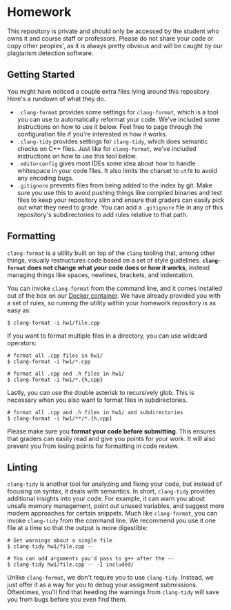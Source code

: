 # Homework

This repository is private and should only be accessed by the student who owns it and course staff or professors.
Please do not share your code or copy other peoples', as it is always pretty obvious and will be caught by our plagiarism detection software.

## Getting Started

You might have noticed a couple extra files lying around this repository.
Here's a rundown of what they do.

- `.clang-format` provides some settings for `clang-format`, which is a tool you can use to automatically reformat your code.
  We've included some instructions on how to use it below.
  Feel free to page through the configuration file if you're interested in how it works.
- `.clang-tidy` provides settings for `clang-tidy`, which does semantic checks on C++ files.
  Just like for `clang-format`, we've included instructions on how to use this tool below.
- `.editorconfig` gives most IDEs some idea about how to handle whitespace in your code files.
  It also limits the charset to `utf8` to avoid any encoding bugs.
- `.gitignore` prevents files from being added to the index by git.
  Make sure you use this to avoid pushing things like compiled binaries and test files to keep your repository slim and ensure that graders can easily pick out what they need to grade.
  You can add a `.gitignore` file in any of this repository's subdirectories to add rules relative to that path.

## Formatting

`clang-format` is a utility built on top of the `clang` tooling that, among other things, visually restructures code based on a set of style guidelines.
**`clang-format` does not change what your code does or how it works**, instead managing things like spaces, newlines, brackets, and indentation.

You can invoke `clang-format` from the command line, and it comes installed out of the box on our [Docker container](https://github.com/csci104/docker).
We have already provided you with a set of rules, so running the utility within your homework repository is as easy as:

```
$ clang-format -i hw1/file.cpp
``` 

If you want to format multiple files in a directory, you can use wildcard operators:

```
# format all .cpp files in hw1/
$ clang-format -i hw1/*.cpp

# format all .cpp and .h files in hw1/ 
$ clang-format -i hw1/*.{h,cpp}
```

Lastly, you can use the double asterisk to recursively glob.
This is necessary when you also want to format files in subdirectories.

```
# format all .cpp and .h files in hw1/ and subdirectories
$ clang-format -i hw1/**/*.{h,cpp}
```

Please make sure you **format your code before submitting**. 
This ensures that graders can easily read and give you points for your work.
It will also prevent you from losing points for formatting in code review. 

## Linting

`clang-tidy` is another tool for analyzing and fixing your code, but instead of focusing on syntax, it deals with semantics.
In short, `clang-tidy` provides additional insights into your code.
For example, it can warn you about unsafe memory management, point out unused variables, and suggest more modern approaches for certain snippets.
Much like `clang-format`, you can invoke `clang-tidy` from the command line.
We recommend you use it one file at a time so that the output is more digestible:

```
# Get warnings about a single file
$ clang-tidy hw1/file.cpp --

# You can add arguments you'd pass to g++ after the --
$ clang-tidy hw1/file.cpp -- -I included/
```

Unlike `clang-format`, we don't require you to use `clang-tidy`.
Instead, we just offer it as a way for you to debug your assigment submissions.
Oftentimes, you'll find that heeding the warnings from `clang-tidy` will save you from bugs before you even find them.
